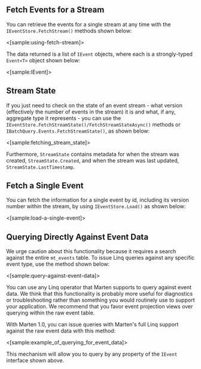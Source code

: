 <!--Title:Querying Event and Stream Data-->
<!--Url:streams-->

## Fetch Events for a Stream

You can retrieve the events for a single stream at any time with the `IEventStore.FetchStream()` methods shown below:

<[sample:using-fetch-stream]>

The data returned is a list of `IEvent` objects, where each is a strongly-typed `Event<T>` object shown below:

<[sample:IEvent]>

## Stream State

If you just need to check on the state of an event stream - what version (effectively the number of events in the stream) it is and what, if any, aggregate type it represents - you can use the `IEventStore.FetchStreamState()/FetchStreamStateAsync()` methods or `IBatchQuery.Events.FetchStreamState()`, as shown below:

<[sample:fetching_stream_state]>

Furthermore, `StreamState` contains metadata for when the stream was created, `StreamState.Created`, and when the stream was last updated, `StreamState.LastTimestamp`.

## Fetch a Single Event

You can fetch the information for a single event by id, including its version number within the stream, by using `IEventStore.Load()` as shown below:

<[sample:load-a-single-event]>

## Querying Directly Against Event Data

We urge caution about this functionality because it requires a search against the entire `mt_events` table. To issue Linq queries against any specific event type, use the method shown below:

<[sample:query-against-event-data]>

You can use any Linq operator that Marten supports to query against event data. We think that this functionality is probably more useful for diagnostics or troubleshooting rather than something you would routinely use to support your application. We recommend that you favor event projection views over querying within the raw event table.

With Marten 1.0, you can issue queries with Marten's full Linq support against the raw event data with this method:

<[sample:example_of_querying_for_event_data]>

This mechanism will allow you to query by any property of the `IEvent` interface shown above.